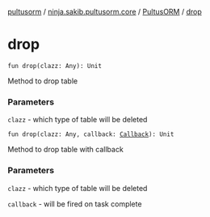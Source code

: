 [pultusorm](../../index.md) / [ninja.sakib.pultusorm.core](../index.md) / [PultusORM](index.md) / [drop](.)

# drop

`fun drop(clazz: Any): Unit`

Method to drop table

### Parameters

`clazz` - which type of table will be deleted

`fun drop(clazz: Any, callback: `[`Callback`](../../ninja.sakib.pultusorm.callbacks/-callback/index.md)`): Unit`

Method to drop table with callback

### Parameters

`clazz` - which type of table will be deleted

`callback` - will be fired on task complete